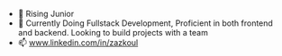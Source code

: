 - 👋 Rising Junior
- 👀 Currently Doing Fullstack Development, Proficient in both frontend and backend. Looking to build projects with a team
- 📫 www.linkedin.com/in/zazkoul




